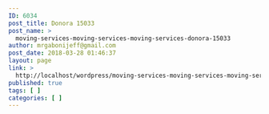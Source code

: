 ```yaml
---
ID: 6034
post_title: Donora 15033
post_name: >
  moving-services-moving-services-moving-services-donora-15033
author: mrgabonijeff@gmail.com
post_date: 2018-03-28 01:46:37
layout: page
link: >
  http://localhost/wordpress/moving-services-moving-services-moving-services-donora-15033/
published: true
tags: [ ]
categories: [ ]
---
```

